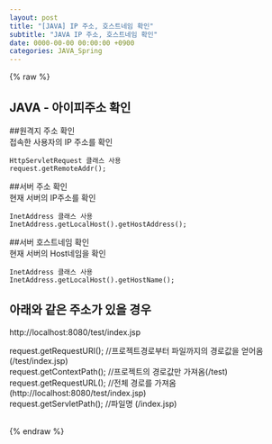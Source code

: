 ```yaml
---  
layout: post  
title: "[JAVA] IP 주소, 호스트네임 확인"  
subtitle: "JAVA IP 주소, 호스트네임 확인"  
date: 0000-00-00 00:00:00 +0900  
categories: JAVA_Spring  
---  
```

{% raw %}  
## JAVA - 아이피주소 확인  
  
##원격지 주소 확인  
	접속한 사용자의 IP 주소를 확인  
  
	HttpServletRequest 클래스 사용  
	request.getRemoteAddr();  
  
##서버 주소 확인  
	현재 서버의 IP주소를 확인  
  
	InetAddress 클래스 사용  
	InetAddress.getLocalHost().getHostAddress();  
  
##서버 호스트네임 확인  
	현재 서버의 Host네임을 확인  
  
	InetAddress 클래스 사용  
	InetAddress.getLocalHost().getHostName();  
  
## 아래와 같은 주소가 있을 경우  
http://localhost:8080/test/index.jsp  
  
request.getRequestURI();   //프로젝트경로부터 파일까지의 경로값을 얻어옴 (/test/index.jsp)  
request.getContextPath();  //프로젝트의 경로값만 가져옴(/test)  
request.getRequestURL();   //전체 경로를 가져옴 (http://localhost:8080/test/index.jsp)  
request.getServletPath();  //파일명 (/index.jsp)  
  
                                                                                                                                                                                                                                                                                                                                                                                                                                                                                                                                                       
{% endraw %}
